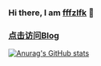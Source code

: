 ### Hi there, I am [fffzlfk](https://github.com/fffzlfk) 👋

### [点击访问Blog](https://fffzlfk.netlify.app/)

[![Anurag's GitHub stats](https://github-readme-stats.vercel.app/api?username=fffzlfk&show_icons=true&theme=radical)](https://github.com/anuraghazra/github-readme-stats)
